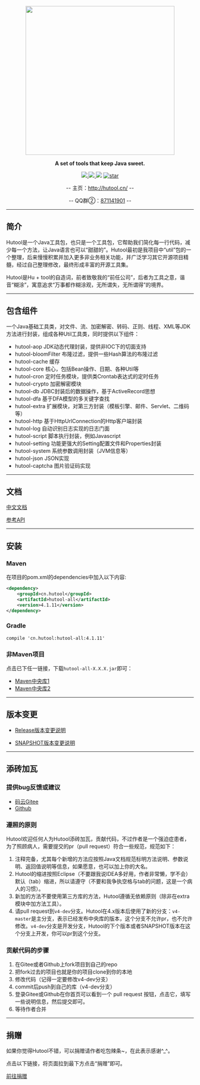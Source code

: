 <p align="center">
	<a href="http://hutool.cn/"><img src="http://www.hutool.cn/images/logo.jpg" width="400"></a>
</p>
<p align="center">
	<strong>A set of tools that keep Java sweet.</strong>
</p>
<p align="center">
	<a href="http://search.maven.org/#artifactdetails%7Ccn.hutool%7Chutool-all%7C4.1.11%7Cjar">
		<img src="https://img.shields.io/badge/version-4.1.11-blue.svg" >
	</a>
	<a href="http://www.apache.org/licenses/LICENSE-2.0.html">
		<img src="http://img.shields.io/:license-apache-blue.svg" >
	</a>
	<a>
		<img src="https://img.shields.io/badge/JDK-1.7+-green.svg" >
	</a>
	<a>
		<a href='https://gitee.com/loolly/hutool/stargazers'><img src='https://gitee.com/loolly/hutool/badge/star.svg?theme=dark' alt='star'></img></a>
	</a>
</p>
<p align="center">
	-- 主页：<a href="http://hutool.cn">http://hutool.cn/</a> --
</p>
<p align="center">
	-- QQ群②：<a href="http://shang.qq.com/wpa/qunwpa?idkey=717c8e1444c2f3538ea37d792a19a23837cfc201e0d0de783e353b87009252eb">871141901</a> --
</p>

-------------------------------------------------------------------------------

## 简介

Hutool是一个Java工具包，也只是一个工具包，它帮助我们简化每一行代码，减少每一个方法，让Java语言也可以“甜甜的”。Hutool最初是我项目中“util”包的一个整理，后来慢慢积累并加入更多非业务相关功能，并广泛学习其它开源项目精髓，经过自己整理修改，最终形成丰富的开源工具集。

Hutool是Hu + tool的自造词，前者致敬我的“前任公司”，后者为工具之意，谐音“糊涂”，寓意追求“万事都作糊涂观，无所谓失，无所谓得”的境界。

-------------------------------------------------------------------------------

## 包含组件
一个Java基础工具类，对文件、流、加密解密、转码、正则、线程、XML等JDK方法进行封装，组成各种Util工具类，同时提供以下组件：

- hutool-aop              JDK动态代理封装，提供非IOC下的切面支持
- hutool-bloomFilter   布隆过滤，提供一些Hash算法的布隆过滤
- hutool-cache           缓存
- hutool-core             核心，包括Bean操作、日期、各种Util等
- hutool-cron             定时任务模块，提供类Crontab表达式的定时任务
- hutool-crypto          加密解密模块
- hutool-db               JDBC封装后的数据操作，基于ActiveRecord思想
- hutool-dfa              基于DFA模型的多关键字查找
- hutool-extra            扩展模块，对第三方封装（模板引擎、邮件、Servlet、二维码等）
- hutool-http             基于HttpUrlConnection的Http客户端封装
- hutool-log              自动识别日志实现的日志门面
- hutool-script           脚本执行封装，例如Javascript
- hutool-setting         功能更强大的Setting配置文件和Properties封装
- hutool-system        系统参数调用封装（JVM信息等）
- hutool-json            JSON实现
- hutool-captcha      图片验证码实现

-------------------------------------------------------------------------------

## 文档 

[中文文档](http://hutool.mydoc.io/)

[参考API](https://apidoc.gitee.com/loolly/hutool/)

-------------------------------------------------------------------------------

## 安装

### Maven
在项目的pom.xml的dependencies中加入以下内容:

```xml
<dependency>
    <groupId>cn.hutool</groupId>
    <artifactId>hutool-all</artifactId>
    <version>4.1.11</version>
</dependency>
```

### Gradle
```
compile 'cn.hutool:hutool-all:4.1.11'
```

### 非Maven项目

点击已下任一链接，下载`hutool-all-X.X.X.jar`即可：

- [Maven中央库1](http://repo1.maven.org/maven2/cn/hutool/hutool-all/4.1.11/)
- [Maven中央库2](http://repo2.maven.org/maven2/cn/hutool/hutool-all/4.1.11/)

-------------------------------------------------------------------------------

## 版本变更

- [Release版本变更说明](https://gitee.com/loolly/hutool/blob/v4-master/CHANGELOG.md)

- [SNAPSHOT版本变更说明](https://gitee.com/loolly/hutool/blob/v4-dev/CHANGELOG.md)

-------------------------------------------------------------------------------

## 添砖加瓦

### 提供bug反馈或建议

- [码云Gitee](https://gitee.com/loolly/hutool/issues)
- [Github](https://github.com/looly/hutool/issues)

### 遵照的原则

Hutool欢迎任何人为Hutool添砖加瓦，贡献代码，不过作者是一个强迫症患者，为了照顾病人，需要提交的pr（pull request）符合一些规范，规范如下：

1. 注释完备，尤其每个新增的方法应按照Java文档规范标明方法说明、参数说明、返回值说明等信息，如果愿意，也可以加上你的大名。
2. Hutool的缩进按照Eclipse（不要跟我说IDEA多好用，作者非常懒，学不会）默认（tab）缩进，所以请遵守（不要和我争执空格与tab的问题，这是一个病人的习惯）。
3. 新加的方法不要使用第三方库的方法，Hutool遵循无依赖原则（除非在extra模块中加方法工具）。
4. 请pull request到`v4-dev`分支。Hutool在4.x版本后使用了新的分支：`v4-master`是主分支，表示已经发布中央库的版本，这个分支不允许pr，也不允许修改。`v4-dev`分支是开发分支，Hutool的下个版本或者SNAPSHOT版本在这个分支上开发，你可以pr到这个分支。

### 贡献代码的步骤

1. 在Gitee或者Github上fork项目到自己的repo
2. 把fork过去的项目也就是你的项目clone到你的本地
3. 修改代码（记得一定要修改v4-dev分支）
4. commit后push到自己的库（v4-dev分支）
5. 登录Gitee或Github在你首页可以看到一个 pull request 按钮，点击它，填写一些说明信息，然后提交即可。
6. 等待作者合并

-------------------------------------------------------------------------------

## 捐赠

如果你觉得Hutool不错，可以捐赠请作者吃包辣条~，在此表示感谢^_^。

点击以下链接，将页面拉到最下方点击“捐赠”即可。

[前往捐赠](https://gitee.com/loolly/hutool)